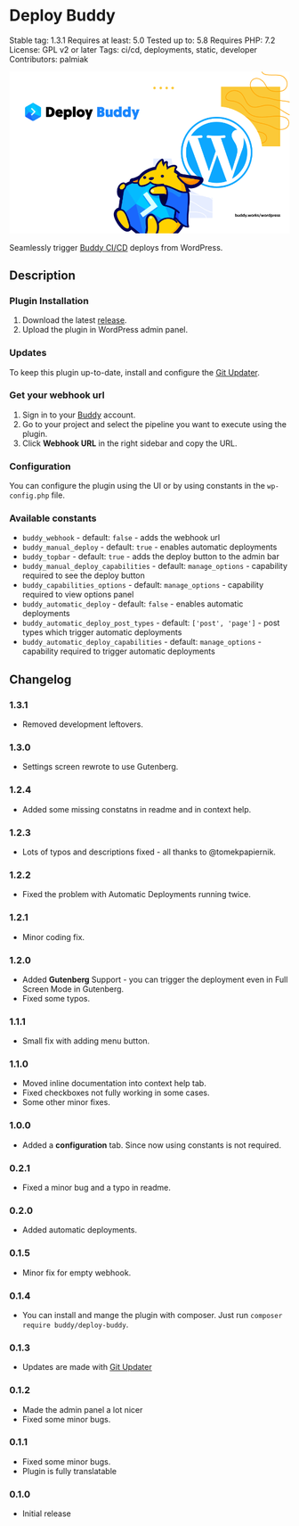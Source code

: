 # Deploy Buddy

Stable tag: 1.3.1
Requires at least: 5.0
Tested up to: 5.8
Requires PHP: 7.2
License: GPL v2 or later
Tags: ci/cd, deployments, static, developer
Contributors: palmiak

![](assets/images/cover.png)

Seamlessly trigger [Buddy CI/CD](https://buddy.works/) deploys from WordPress.

## Description

### Plugin Installation

1. Download the latest [release](https://github.com/palmiak/buddy_deploy/releases/).
2. Upload the plugin in WordPress admin panel.

### Updates

To keep this plugin up-to-date, install and configure the [Git Updater](https://github.com/afragen/git-updater).

### Get your webhook url

1. Sign in to your [Buddy](http://buddy.works) account.
2. Go to your project and select the pipeline you want to execute using the plugin.
3. Click **Webhook URL** in the right sidebar and copy the URL.

### Configuration

You can configure the plugin using the UI or by using constants in the `wp-config.php` file.

### Available constants

- `buddy_webhook` - default: `false` - adds the webhook url
- `buddy_manual_deploy` - default: `true` - enables automatic deployments
- `buddy_topbar` - default: `true` - adds the deploy button to the admin bar
- `buddy_manual_deploy_capabilities` - default: `manage_options` - capability required to see the deploy button
- `buddy_capabilities_options` - default: `manage_options` - capability required to view options panel
- `buddy_automatic_deploy` - default: `false` - enables automatic deployments
- `buddy_automatic_deploy_post_types` - default: `['post', 'page']` - post types which trigger automatic deployments
- `buddy_automatic_deploy_capabilities` - default: `manage_options` - capability required to trigger automatic deployments

## Changelog

### 1.3.1

- Removed development leftovers.

### 1.3.0

- Settings screen rewrote to use Gutenberg.

### 1.2.4

- Added some missing constatns in readme and in context help.

### 1.2.3

- Lots of typos and descriptions fixed - all thanks to @tomekpapiernik.

### 1.2.2

- Fixed the problem with Automatic Deployments running twice.

### 1.2.1

- Minor coding fix.

### 1.2.0

- Added **Gutenberg** Support - you can trigger the deployment even in Full Screen Mode in Gutenberg.
- Fixed some typos.

### 1.1.1

- Small fix with adding menu button.

### 1.1.0

- Moved inline documentation into context help tab.
- Fixed checkboxes not fully working in some cases.
- Some other minor fixes.

### 1.0.0

- Added a **configuration** tab. Since now using constants is not required.

### 0.2.1

- Fixed a minor bug and a typo in readme.

### 0.2.0

- Added automatic deployments.

### 0.1.5

- Minor fix for empty webhook.

### 0.1.4

- You can install and mange the plugin with composer. Just run `composer require buddy/deploy-buddy`.

### 0.1.3

- Updates are made with [Git Updater](https://github.com/afragen/git-updater)

### 0.1.2

- Made the admin panel a lot nicer
- Fixed some minor bugs.

### 0.1.1

- Fixed some minor bugs.
- Plugin is fully translatable

### 0.1.0

- Initial release
